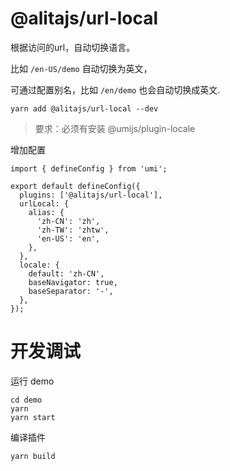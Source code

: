 # @alitajs/url-local

根据访问的url，自动切换语言。

比如 `/en-US/demo` 自动切换为英文，

可通过配置别名，比如 `/en/demo` 也会自动切换成英文.

```
yarn add @alitajs/url-local --dev
```

> 要求：必须有安装 @umijs/plugin-locale

增加配置

```
import { defineConfig } from 'umi';

export default defineConfig({
  plugins: ['@alitajs/url-local'],
  urlLocal: {
    alias: {
      'zh-CN': 'zh',
      'zh-TW': 'zhtw',
      'en-US': 'en',
    },
  },
  locale: {
    default: 'zh-CN',
    baseNavigator: true,
    baseSeparator: '-',
  },
});

```

# 开发调试

运行 demo 

```
cd demo
yarn
yarn start
```

编译插件 

```
yarn build
```